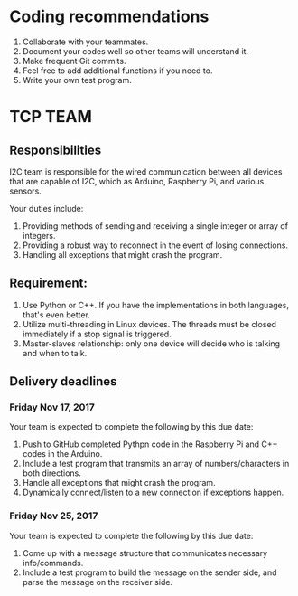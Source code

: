 # Coding recommendations
1. Collaborate with your teammates.
2. Document your codes well so other teams will understand it.
3. Make frequent Git commits.
4. Feel free to add additional functions if you need to.
5. Write your own test program.

# TCP TEAM
## Responsibilities
I2C team is responsible for the wired communication between all devices that are capable of I2C, which as Arduino, Raspberry Pi, and various sensors.

Your duties include:
1. Providing methods of sending and receiving a single integer or array of integers.
2. Providing a robust way to reconnect in the event of losing connections.
3. Handling all exceptions that might crash the program.

## Requirement:
1. Use Python or C++. If you have the implementations in both languages, that's even better.
2. Utilize multi-threading in Linux devices. The threads must be closed immediately if a stop signal is triggered.
3. Master-slaves relationship: only one device will decide who is talking and when to talk.

## Delivery deadlines
### Friday Nov 17, 2017
Your team is expected to complete the following by this due date:
1. Push to GitHub completed Pythpn code in the Raspberry Pi and C++ codes in the Arduino.
2. Include a test program that transmits an array of numbers/characters in both directions.
3. Handle all exceptions that might crash the program.
4. Dynamically connect/listen to a new connection if exceptions happen.

### Friday Nov 25, 2017
Your team is expected to complete the following by this due date:
1. Come up with a message structure that communicates necessary info/commands.
2. Include a test program to build the message on the sender side, and parse the message on the receiver side.